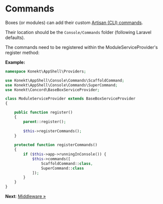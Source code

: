 # Commands

Boxes (or modules) can add their custom
[Artisan (CLI) commands](https://laravel.com/docs/5.8/artisan#writing-commands).

Their location should be the `Console/Commands` folder (following Laravel
defaults).

The commands need to be registered within the ModuleServiceProvider's register method:

**Example:**
```php
namespace Konekt\AppShell\Providers;

use Konekt\AppShell\Console\Commands\ScaffoldCommand;
use Konekt\AppShell\Console\Commands\SuperCommand;
use Konekt\Concord\BaseBoxServiceProvider;

class ModuleServiceProvider extends BaseBoxServiceProvider
{

    public function register()
    {
        parent::register();
        
        $this->registerCommands();
    }
    
    protected function registerCommands()
    {
        if ($this->app->runningInConsole()) {
            $this->commands([
                ScaffoldCommand::class,
                SuperCommand::class
            ]);
        }
    }
}
```


**Next**: [Middleware &raquo;](middleware.md)
